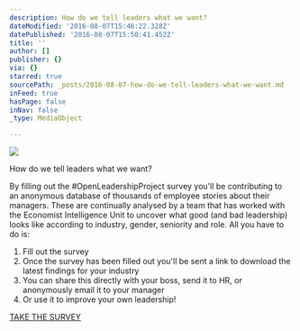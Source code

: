 ```yaml
---
description: How do we tell leaders what we want?
dateModified: '2016-08-07T15:46:22.328Z'
datePublished: '2016-08-07T15:50:41.452Z'
title: ''
author: []
publisher: {}
via: {}
starred: true
sourcePath: _posts/2016-08-07-how-do-we-tell-leaders-what-we-want.md
inFeed: true
hasPage: false
inNav: false
_type: MediaObject

---
```

![](https://the-grid-user-content.s3-us-west-2.amazonaws.com/b8518162-bb2b-4d25-a245-22ad50d09d9a.jpg)

How do we tell leaders what we want?

By filling out the \#OpenLeadershipProject survey you'll be contributing to an anonymous database of thousands of employee stories about their managers. These are continually analysed by a team that has worked with the Economist Intelligence Unit to uncover what good (and bad leadership) looks like according to industry, gender, seniority and role. All you have to do is:

1. Fill out the survey
2. Once the survey has been filled out you'll be sent a link to download the latest findings for your industry
3. You can share this directly with your boss, send it to HR, or anonymously email it to your manager
4. Or use it to improve your own leadership!

[TAKE THE SURVEY][0]

[0]: http://www.surveygizmo.com/s3/2940737/The-Open-Leadership-Project "Tell your story"